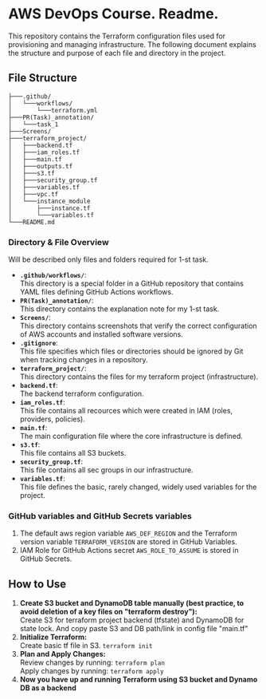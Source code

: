 # AWS DevOps Course. Readme.

This repository contains the Terraform configuration files used for provisioning and managing infrastructure. The following document explains the structure and purpose of each file and directory in the project.

## File Structure
```
├───.github/
│   └───workflows/
│       └───terraform.yml
├───PR(Task)_annotation/
│   └───task_1
├───Screens/
├───terraform_project/
│   ├───backend.tf
│   ├───iam_roles.tf
│   ├───main.tf
│   ├───outputs.tf
│   ├───s3.tf
│   ├───security_group.tf
│   ├───variables.tf
│   ├───vpc.tf
│   └───instance_module
│       ├───instance.tf
│       └───variables.tf
└───README.md
```

### Directory & File Overview
Will be described only files and folders required for 1-st task.

- **```.github/workflows/```**:  
  This directory is a special folder in a GitHub repository that contains YAML files defining GitHub Actions workflows. 
- **```PR(Task)_annotation/```**:  
  This directory contains the explanation note for my 1-st task.
- **```Screens/```**:  
  This directory contains screenshots that verify the correct configuration of AWS accounts and installed software versions.
- **```.gitignore```**:  
  This file specifies which files or directories should be ignored by Git when tracking changes in a repository.
- **```terraform_project/```**:  
  This directory contains the files for my terraform project (infrastructure).
- **```backend.tf```**:  
  The backend terraform configuration.
- **```iam_roles.tf```**:  
  This file contains all recources which were created in IAM (roles, providers, policies).
- **```main.tf```**:  
  The main configuration file where the core infrastructure is defined.
- **```s3.tf```**:  
  This file contains all S3 buckets.
- **```security_group.tf```**:  
  This file contains all sec groups in our infrastructure.
- **```variables.tf```**:  
  This file defines the basic, rarely changed, widely used variables for the project.

### GitHub variables and GitHub Secrets variables
 1. The default aws region variable ```AWS_DEF_REGION``` and the Terraform version variable ```TERRAFORM_VERSION``` are stored in GitHub Variables.
 2. IAM Role for GitHub Actions secret ```AWS_ROLE_TO_ASSUME``` is stored in GitHub Secrets. 

## How to Use

1. **Create S3 bucket and DynamoDB table manually (best practice, to avoid deletion of a key files on "terraform destroy"):**  
   Create S3 for terraform project backend (tfstate) and DynamoDB for state lock. And copy paste S3 and DB path/link in config file "main.tf"
2. **Initialize Terraform:**  
   Create basic tf file in S3.
   ```terraform init```
3. **Plan and Apply Changes:**  
   Review changes by running:
   ```terraform plan```  
   Apply changes by running:
   ```terraform apply```
4. **Now you have up and running Terraform using S3 bucket and Dynamo DB as a backend**  